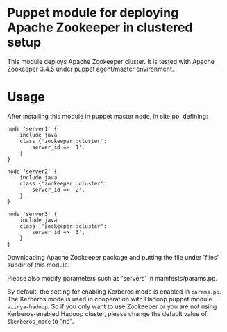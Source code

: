 
# Puppet module for deploying Apache Zookeeper in clustered setup

This module deploys Apache Zookeeper cluster. It is tested with Apache Zookeeper 3.4.5 under puppet agent/master environment.

# Usage

After installing this module in puppet master node, in site.pp, defining:

    node 'server1' {
        include java
        class {'zookeeper::cluster':
            server_id => '1',
        }
    }
    
    node 'server2' {
        include java
        class {'zookeeper::cluster':
            server_id => '2',
        }
    }
    
    node 'server3' {
        include java
        class {'zookeeper::cluster':
            server_id => '3',
        }
    }

Downloading Apache Zookeeper package and putting the file under 'files' subdir of this module.

Please also modify parameters such as 'servers' in manifests/params.pp.

By default, the setting for enabling Kerberos mode is enabled in `params.pp`. The Kerberos mode is used in cooperation with Hadoop puppet module `viirya-hadoop`. So if you only want to use Zookeeper or you are not using Kerberos-enabled Hadoop cluster, please change the default value of `$kerberos_mode` to "no".



